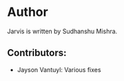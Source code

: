 Author
======
Jarvis is written by Sudhanshu Mishra.

Contributors:
-------------
* Jayson Vantuyl: Various fixes
